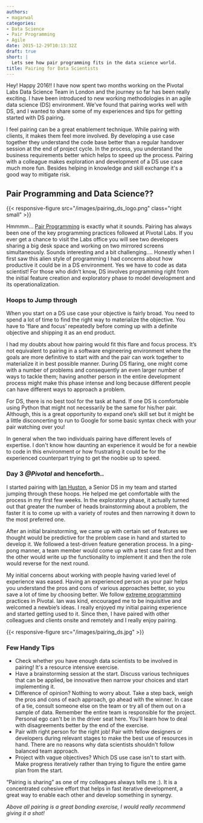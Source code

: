 ```yaml
---
authors:
- magarwal
categories:
- Data Science
- Pair Programming
- Agile
date: 2015-12-29T10:13:32Z
draft: true
short: |
  Lets see how pair programming fits in the data science world.
title: Pairing for Data Scientists
---
```


Hey! Happy 2016!! I have now spent two months working on the Pivotal Labs Data Science Team in London and the journey so far has been really exciting. I have been introduced to new working methodologies in an agile data science (DS) environment. We've found that pairing works well with DS, and I wanted to share some of my experiences and tips for getting started with DS pairing.

I feel pairing can be a great enablement technique. While pairing with clients, it makes them feel more involved. By developing a use case together they understand the code base better than a regular handover session at the end of project cycle. In the process, you understand the business requirements better which helps to speed up the process. Pairing with a colleague makes exploration and development of a DS use case much more fun. Besides helping in knowledge and skill exchange it's a good way to mitigate risk.

## Pair Programming and Data Science??
{{< responsive-figure src="/images/pairing_ds_logo.png" class="right small" >}}

Hmmmm… [Pair Programming](https://blog.pivotal.io/tag/paired-programming) is exactly what it sounds. Pairing has always been one of the key programming practices followed at Pivotal Labs. If you ever get a chance to visit the Labs office you will see two developers sharing a big desk space and working on two mirrored screens simultaneously. Sounds interesting and a bit challenging…. Honestly when I first saw this alien style of programming I had concerns about how productive it could be in a DS environment. Yes we have to code as data scientist! For those who didn’t know, DS involves programming right from the initial feature creation and exploratory phase to model development and its operationalization.

### Hoops to Jump through
When you start on a DS use case your objective is fairly broad. You need to spend a lot of time to find the right way to materialize the objective. You have to 'flare and focus' repeatedly before coming up with a definite objective and shipping it as an end product.

I had my doubts about how pairing would fit this flare and focus process. It’s not equivalent to pairing in a software engineering environment where the goals are more definitive to start with and the pair can work together to materialize it in best possible manner. During DS flaring, one might come with a number of problems and consequently an even larger number of ways to tackle them; having another person in the entire development process might make this phase intense and long because different people can have different ways to approach a problem.

For DS, there is no best tool for the task at hand. If one DS is comfortable using Python that might not necessarily be the same for his/her pair. Although, this is a great opportunity to expand one’s skill set but it might be a little disconcerting to run to Google for some basic syntax check with your pair watching over you!

In general when the two individuals pairing have different levels of expertise. I don't know how daunting an experience it would be for a newbie to code in this environment or how frustrating it could be for the experienced counterpart trying to get the noobie up to speed.

### Day 3 _@Pivotal_ and henceforth..
I started pairing with [Ian Huston](https://twitter.com/ianhuston), a Senior DS in my team and started jumping through these hoops. He helped me get comfortable with the process in my first few weeks. In the exploratory phase, it actually turned out that greater the number of heads brainstorming about a problem, the faster it is to come up with a variety of routes and then narrowing it down to the most preferred one.

After an initial brainstorming, we came up with certain set of features we thought would be predictive for the problem case in hand and started to develop it. We followed a test-driven feature generation process. In a ping-pong manner, a team member would come up with a test case first and then the other would write up the functionality to implement it and then the role would reverse for the next round.

My initial concerns about working with people having varied level of experience was eased. Having an experienced person as your pair helps you understand the pros and cons of various approaches better, so you save a lot of time by choosing better. We follow [extreme programming](https://en.wikipedia.org/wiki/Extreme_programming) practices in Pivotal. Ian was kind, encouraged me to be inquisitive and welcomed a newbie’s ideas. I really enjoyed my initial pairing experience and started getting used to it. Since then, I have paired with other colleagues and clients onsite and remotely and I really enjoy pairing.

{{< responsive-figure src="/images/pairing_ds.jpg" >}}

### Few Handy Tips
* Check whether you have enough data scientists to be involved in pairing! It's a resource intensive exercise.
* Have a brainstorming session at the start. Discuss various techniques that can be applied, be innovative then narrow your choices and start implementing it.
* Difference of opinion? Nothing to worry about. Take a step back, weigh the pros and cons of each approach, go ahead with the winner. In case of a tie, consult someone else on the team or try all of them out on a sample of data. Remember the entire team is responsible for the project. Personal ego can't be in the driver seat here. You'll learn how to deal with disagreements better by the end of the exercise.
* Pair with right person for the right job! Pair with fellow designers or developers during relevant stages to make the best use of resources in hand. There are no reasons why data scientists shouldn't follow balanced team approach.
* Project with vague objectives? Which DS use case isn't to start with. Make progress iteratively rather than trying to figure the entire game plan from the start.

“Pairing is sharing” as one of my colleagues always tells me :). It is a concentrated cohesive effort that helps in fast iterative development, a great way to enable each other and develop something in synergy.

_Above all pairing is a great bonding exercise, I would really recommend giving it a shot!_
